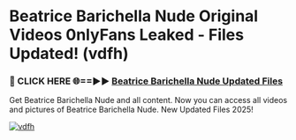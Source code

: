 # Beatrice Barichella Nude Original Videos 0nlyFans Leaked - Files Updated! (vdfh)

<h3>🔴 CLICK HERE 🌐==►► <a href="https://tinyurl.com/yrmya6cz" rel="nofollow">Beatrice Barichella Nude Updated Files</a></h3>

Get Beatrice Barichella Nude and all content. Now you can access all videos and pictures of Beatrice Barichella Nude. New Updated Files 2025!

[![vdfh](https://i.imgur.com/FMdXYCs.gif)](https://tinyurl.com/yrmya6cz)
